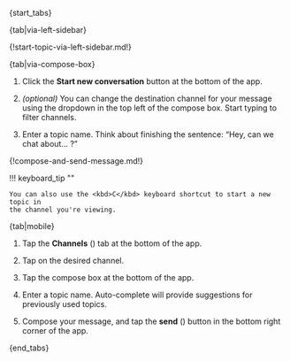 {start_tabs}

{tab|via-left-sidebar}

{!start-topic-via-left-sidebar.md!}

{tab|via-compose-box}

1. Click the **Start new conversation** button at the bottom of the app.

1. _(optional)_ You can change the destination channel for your message using
   the dropdown in the top left of the compose box. Start typing to filter
   channels.

1. Enter a topic name. Think about finishing the sentence: “Hey, can we chat
   about… ?”

{!compose-and-send-message.md!}

!!! keyboard_tip ""

    You can also use the <kbd>C</kbd> keyboard shortcut to start a new topic in
    the channel you're viewing.

{tab|mobile}

1. Tap the **Channels** (<i class="zulip-icon zulip-icon-hash mobile-help"></i>)
   tab at the bottom of the app.

1. Tap on the desired channel.

1. Tap the compose box at the bottom of the app.

1. Enter a topic name. Auto-complete will provide suggestions for previously
   used topics.

1. Compose your message, and tap the **send**
   (<i class="zulip-icon zulip-icon-send mobile-help"></i>) button in the
   bottom right corner of the app.

{end_tabs}
